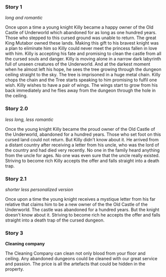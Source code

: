 ### Story 1

_long and romantic_

Once upon a time a young knight Killy became a happy owner of the Old Castle of Underworld which abandoned for as long as one hundred years. Those who stepped to this cursed ground was unable to return. The great King Mutabor owned these lands. Making this gift to his bravest knight was a plan to eliminate him so Killy could never meet the princess fallen in love with him. Killy is accepting his fate and promising to clean the castle from all the cursed souls and danger.
Killy is moving alone in a narrow dark labyrinth full of unseen creatures of the Underworld. And at the darkest moment when he almost left his hope, he sees the tree growing through the dungeon ceiling straight to the sky. The tree is imprisoned in a huge metal chain. Killy chops the chain and the Tree starts speaking to him promising to fulfil one wish.
Killy wishes to have a pair of wings. The wings start to grow from his back immediately and he flies away from the dungeon through the hole in the ceiling.

### Story 2.0

_less long, less romantic_

Once the young knight Killy became the proud owner of the Old Castle of the Underworld, abandoned for a hundred years.
Those who set foot on this cursed land could not return.
But Killy didn't know about it. He arrived from a distant country after receiving a letter from his uncle, who was the lord of the country and had died very recently. No one in the family heard anything from the uncle for ages. No one was even sure that the uncle really existed.
Striving to become rich Killy accepts the offer and falls straight into a death trap.

### Story 2.1

_shorter less personalized version_

Once upon a time the young knight receives a mystique letter from his far relative that claims him to be a new owner of the the Old Castle of the Underworld.
The castle was abandoned for a hundred years.
But the knight doesn't know about it.
Striving to become rich he accepts the offer and falls straight into a death trap of the cursed dungeon.

### Story 3 
**Cleaning company**

The Cleaning Company can clean not only blood from your floor and ceiling. Any abandoned dungeons could be cleaned with our great service and passion. The price is all the artefacts that could be hidden in the property.